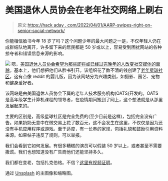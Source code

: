 # 美国退休人员协会在老年社交网络上刷右

> 原文:[https://hack aday . com/2022/04/01/AARP-swipes-right-on-senior-social-network/](https://hackaday.com/2022/04/01/aarp-swipes-right-on-senior-social-network/)

你能相信脸书今年 18 岁了吗？这个问题少年的最大问题之一是，不仅年轻人仍在成群结队地离开，许多留下来的居民都是 50 岁或以上，容易受到困扰网站的各种掠夺者和错误信息来源的影响。

[![](../Images/599859b8df4cf49e8577de2b6df0fc96.png)](https://hackaday.com/wp-content/uploads/2022/04/AARP-social-network-inner.png) 嗯，[美国退休人员协会希望为那些即将或已经过完晚年的人改变社交媒体的面貌](https://arstechnica.com/tech-policy/2022/03/aarp-backed-social-network-looks-to-lure-older-users-from-facebook/)。基本上，他们想把他们从脸书引开。该组织花了数不清的钱创建了[老年星球社区](https://community.seniorplanet.org/)，这有点像 reddit 的婴儿版，因为该网站分为兴趣类别，如摄影、园艺、宠物和健身爱好者。

该网站是由美国退休人员协会下属的老年人技术服务机构(OATS)开发的。OATS 是高年级学生计算机课程的领导者，在疫情期间搬到了网上，这个想法就是从那里发展起来的。

主要的区别是，高级星球社区是完全免费的(至少目前是这样)，包括完全没有广告。如果奶奶无意中在微交易上花了数百元，这不会发生在这里，不仅仅是因为还没有手机应用程序或游戏。至于适度，有一长串的家规，包括礼貌和鼓励引用资料来源。如果帖子违反了规则，可以举报。

我们会看到它如何发展。有很多糟糕的演员可以假装 50 岁以上，或者甚至不需要撒谎。我们也想知道没有广告商他们还能坚持多久。

我们都在变老，包括扎克伯格。不信？[这里有视频证明](https://hackaday.com/2019/06/11/art-project-analyzes-every-public-recording-of-facebooks-ceo-since-2004/)。

通过 [Unsplash](https://unsplash.com/) 的主图像和缩略图。